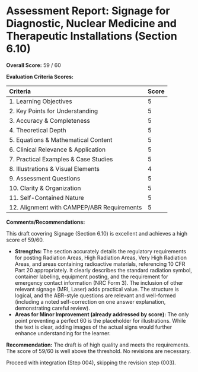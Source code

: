 # Assessment Report: Signage for Diagnostic, Nuclear Medicine and Therapeutic Installations (Section 6.10)

**Overall Score:** 59 / 60

**Evaluation Criteria Scores:**

| Criteria                             | Score |
| :----------------------------------- | :---- |
| 1. Learning Objectives           | 5     |
| 2. Key Points for Understanding  | 5     |
| 3. Accuracy & Completeness       | 5     |
| 4. Theoretical Depth             | 5     |
| 5. Equations & Mathematical Content| 5     |
| 6. Clinical Relevance & Application| 5     |
| 7. Practical Examples & Case Studies | 5     |
| 8. Illustrations & Visual Elements | 4     |
| 9. Assessment Questions          | 5     |
| 10. Clarity & Organization        | 5     |
| 11. Self-Contained Nature         | 5     |
| 12. Alignment with CAMPEP/ABR Requirements | 5     |

**Comments/Recommendations:**

This draft covering Signage (Section 6.10) is excellent and achieves a high score of 59/60.

*   **Strengths:** The section accurately details the regulatory requirements for posting Radiation Areas, High Radiation Areas, Very High Radiation Areas, and areas containing radioactive materials, referencing 10 CFR Part 20 appropriately. It clearly describes the standard radiation symbol, container labeling, equipment posting, and the requirement for emergency contact information (NRC Form 3). The inclusion of other relevant signage (MRI, Laser) adds practical value. The structure is logical, and the ABR-style questions are relevant and well-formed (including a noted self-correction on one answer explanation, demonstrating careful review).
*   **Areas for Minor Improvement (already addressed by score):** The only point preventing a perfect 60 is the placeholder for illustrations. While the text is clear, adding images of the actual signs would further enhance understanding for the learner.

**Recommendation:**
The draft is of high quality and meets the requirements. The score of 59/60 is well above the threshold. No revisions are necessary.

Proceed with integration (Step 004), skipping the revision step (003).
